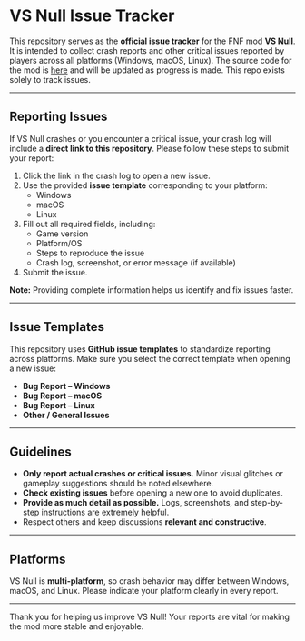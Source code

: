 # VS Null Issue Tracker

This repository serves as the **official issue tracker** for the FNF mod **VS Null**.  
It is intended to collect crash reports and other critical issues reported by players across all platforms (Windows, macOS, Linux). The source code for the mod is [here](https://github.com/VS-Null/NullFunkinDemo-Public) and will be updated as progress is made. This repo exists solely to track issues.

---

## Reporting Issues

If VS Null crashes or you encounter a critical issue, your crash log will include a **direct link to this repository**. Please follow these steps to submit your report:

1. Click the link in the crash log to open a new issue.
2. Use the provided **issue template** corresponding to your platform:
   - Windows
   - macOS
   - Linux
3. Fill out all required fields, including:
   - Game version
   - Platform/OS
   - Steps to reproduce the issue
   - Crash log, screenshot, or error message (if available)
4. Submit the issue.

**Note:** Providing complete information helps us identify and fix issues faster.

---

## Issue Templates

This repository uses **GitHub issue templates** to standardize reporting across platforms. Make sure you select the correct template when opening a new issue:

- **Bug Report – Windows**
- **Bug Report – macOS**
- **Bug Report – Linux**
- **Other / General Issues**

---

## Guidelines

- **Only report actual crashes or critical issues.** Minor visual glitches or gameplay suggestions should be noted elsewhere.
- **Check existing issues** before opening a new one to avoid duplicates.
- **Provide as much detail as possible.** Logs, screenshots, and step-by-step instructions are extremely helpful.
- Respect others and keep discussions **relevant and constructive**.

---

## Platforms

VS Null is **multi-platform**, so crash behavior may differ between Windows, macOS, and Linux. Please indicate your platform clearly in every report.

---

Thank you for helping us improve VS Null! Your reports are vital for making the mod more stable and enjoyable.
